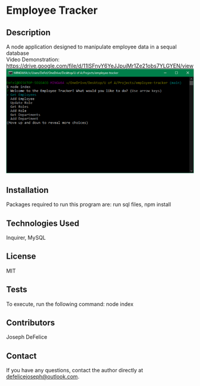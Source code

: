   # Employee Tracker 

  ## Description
  A node application designed to manipulate employee data in a sequal database<br>Video Demonstration: https://drive.google.com/file/d/11lSFnyY6YeJJpujMr1Ze21obs7YLGYEN/view
  ![project image](./assets/node.png)
  
  ## Installation
  Packages required to run this program are: run sql files, npm install

  ## Technologies Used
  Inquirer, MySQL

  ## License
  MIT

  ## Tests
  To execute, run the following command: node index

  ## Contributors
  Joseph DeFelice

  ## Contact
  If you have any questions, contact the author directly at defelicejoseph@outlook.com.